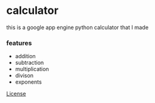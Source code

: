 # calculator
this is a google app engine python calculator that I made
### features
* addition
* subtraction
* multiplication
* divison
* exponents

[License](https://github.com/henryfox/calculator/blob/master/LICENSE)
